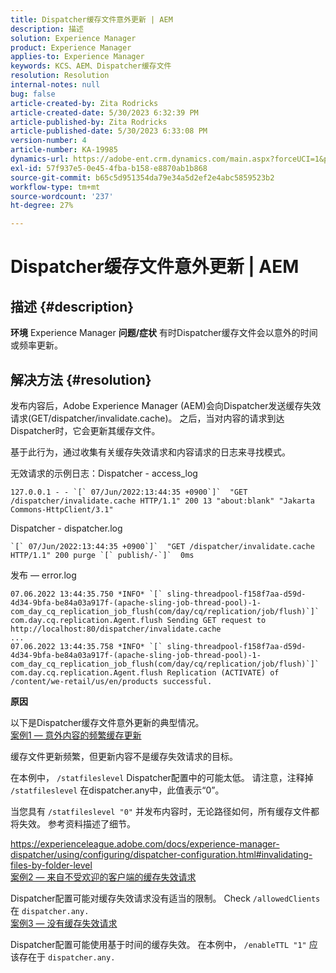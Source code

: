 ```yaml
---
title: Dispatcher缓存文件意外更新 | AEM
description: 描述
solution: Experience Manager
product: Experience Manager
applies-to: Experience Manager
keywords: KCS、AEM、Dispatcher缓存文件
resolution: Resolution
internal-notes: null
bug: false
article-created-by: Zita Rodricks
article-created-date: 5/30/2023 6:32:39 PM
article-published-by: Zita Rodricks
article-published-date: 5/30/2023 6:33:08 PM
version-number: 4
article-number: KA-19985
dynamics-url: https://adobe-ent.crm.dynamics.com/main.aspx?forceUCI=1&pagetype=entityrecord&etn=knowledgearticle&id=a557ee57-18ff-ed11-8f6e-6045bd006b25
exl-id: 57f937e5-0e45-4fba-b158-e8870ab1b868
source-git-commit: b65c5d951354da79e34a5d2ef2e4abc5859523b2
workflow-type: tm+mt
source-wordcount: '237'
ht-degree: 27%

---
```


# Dispatcher缓存文件意外更新 | AEM

## 描述 {#description}

<b>环境</b>
Experience Manager
<b>问题/症状</b>
有时Dispatcher缓存文件会以意外的时间或频率更新。


## 解决方法 {#resolution}


发布内容后，Adobe Experience Manager (AEM)会向Dispatcher发送缓存失效请求(GET/dispatcher/invalidate.cache)。 之后，当对内容的请求到达Dispatcher时，它会更新其缓存文件。

基于此行为，通过收集有关缓存失效请求和内容请求的日志来寻找模式。

无效请求的示例日志：Dispatcher - access_log<br>

```
127.0.0.1 - - `[` 07/Jun/2022:13:44:35 +0900`]`  "GET /dispatcher/invalidate.cache HTTP/1.1" 200 13 "about:blank" "Jakarta Commons-HttpClient/3.1"
```

Dispatcher - dispatcher.log<br>

```
`[` 07/Jun/2022:13:44:35 +0900`]`  "GET /dispatcher/invalidate.cache HTTP/1.1" 200 purge `[` publish/-`]`  0ms
```

发布 — error.log<br>

```
07.06.2022 13:44:35.750 *INFO* `[` sling-threadpool-f158f7aa-d59d-4d34-9bfa-be84a03a917f-(apache-sling-job-thread-pool)-1-com_day_cq_replication_job_flush(com/day/cq/replication/job/flush)`]`  com.day.cq.replication.Agent.flush Sending GET request to http://localhost:80/dispatcher/invalidate.cache
...
07.06.2022 13:44:35.758 *INFO* `[` sling-threadpool-f158f7aa-d59d-4d34-9bfa-be84a03a917f-(apache-sling-job-thread-pool)-1-com_day_cq_replication_job_flush(com/day/cq/replication/job/flush)`]`  com.day.cq.replication.Agent.flush Replication (ACTIVATE) of /content/we-retail/us/en/products successful.
```




<b>原因</b>

以下是Dispatcher缓存文件意外更新的典型情况。
 <br>
<u>案例1 — 意外内容的频繁缓存更新</u>

缓存文件更新频繁，但更新内容不是缓存失效请求的目标。

在本例中， `/statfileslevel` Dispatcher配置中的可能太低。 请注意，注释掉 `/statfileslevel` 在dispatcher.any中，此值表示“0”。

当您具有 `/statfileslevel "0"` 并发布内容时，无论路径如何，所有缓存文件都将失效。 参考资料描述了细节。

https://experienceleague.adobe.com/docs/experience-manager-dispatcher/using/configuring/dispatcher-configuration.html#invalidating-files-by-folder-level
 <br>
<u>案例2 — 来自不受欢迎的客户端的缓存失效请求</u>

Dispatcher配置可能对缓存失效请求没有适当的限制。 Check `/allowedClients` 在 `dispatcher.any.`
 <br>
<u>案例3 — 没有缓存失效请求</u>

Dispatcher配置可能使用基于时间的缓存失效。 在本例中， `/enableTTL "1"` 应该存在于 `dispatcher.any.`
